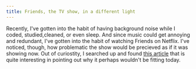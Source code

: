 ```yaml
---
title: Friends, the TV show, in a different light
---
```

<p> Recently, I've gotten into the habit of having background noise while I coded, studied,cleaned, or even sleep. And since music could get annoying and redundant, I've gotten into the habit of watching Friends on Netflix. I've noticed, though, how problematic the show would be precieved as if it was showing now. Out of curiostity, I searched up and found <a href= "https://www.independent.co.uk/arts-entertainment/films/friends-netflix-sitcom-problem-sexism-men-joey-phoebe-chandler-ross-rachel-a8168976.html">this article</a> that is quite interesting in pointing out why it perhaps wouldn't be fitting today.
